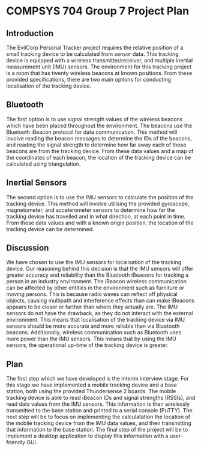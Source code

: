 # COMPSYS 704 Group 7 Project Plan #
## Introduction ## 
The EvilCorp Personal Tracker project requires the relative position of a small tracking device to be calculated from sensor data. This tracking device is equipped with a wireless transmitter/receiver, and multiple inertial measurement unit (IMU) sensors. The environment for this tracking project is a room that has twenty wireless beacons at known positions. From these provided specifications, there are two main options for conducting localisation of the tracking device.

## Bluetooth ##
The first option is to use signal strength values of the wireless beacons which have been placed throughout the environment. The beacons use the Bluetooth iBeacon protocol for data communication. This method will involve reading the beacon messages to determine the IDs of the beacons, and reading the signal strength to determine how far away each of those beacons are from the tracking device. From these data values and a map of the coordinates of each beacon, the location of the tracking device can be calculated using triangulation.

## Inertial Sensors ##
The second option is to use the IMU sensors to calculate the position of the tracking device. This method will involve utilising the provided gyroscope, magnetometer, and accelerometer sensors to determine how far the tracking device has travelled and in what direction, at each point in time. From these data values and with a known origin position, the location of the tracking device can be determined.

## Discussion ## 
We have chosen to use the IMU sensors for localisation of the tracking device. Our reasoning behind this decision is that the IMU sensors will offer greater accuracy and reliability than the Bluetooth iBeacons for tracking a person in an industry environment. The iBeacon wireless communication can be affected by other entities in the environment such as furniture or moving persons. This is because radio waves can reflect off physical objects, causing multipath and interference effects than can make iBeacons appears to be closer or farther than where they actually are. The IMU sensors do not have the drawback, as they do not interact with the external environment. This means that localisation of the tracking device via IMU sensors should be more accurate and more reliable than via Bluetooth beacons. Additionally, wireless communication such as Bluetooth uses more power than the IMU sensors. This means that by using the IMU sensors, the operational up-time of the tracking device is greater.

## Plan ##
The first step which we have developed is the interim interview stage. For this stage we have implemented a mobile tracking device and a base station, both using the provided Thundersense 2 boards. The mobile tracking device is able to read iBeacon IDs and signal strengths (RSSIs), and read data values from the IMU sensors. This information is then wirelessly transmitted to the base station and printed to a serial console (PuTTY). The next step will be to focus on implementing the calculatation the location of the mobile tracking device from the IMU data values, and then transmitting that information to the base station. The final step of the project will be to implement a desktop application to display this information with a user-friendly GUI.
